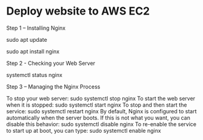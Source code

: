 # Deploy website to AWS EC2

 Step 1 – Installing Nginx

   sudo apt update
   
   sudo apt install nginx


 Step 2 - Checking your Web Server

   systemctl status nginx

 Step 3 – Managing the Nginx Process

  To stop your web server: sudo systemctl stop nginx
  To start the web server when it is stopped: sudo systemctl start nginx
  To stop and then start the service: sudo systemctl restart nginx
  By default, Nginx is configured to start automatically when the server boots. If this is not what you want, you can disable this behavior: sudo systemctl disable nginx
  To re-enable the service to start up at boot, you can type: sudo systemctl enable nginx
